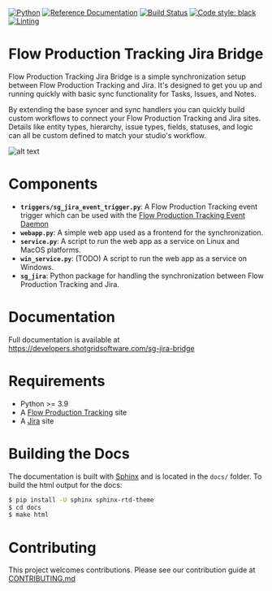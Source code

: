 [![Python](https://img.shields.io/badge/python-3.11%20%7C%203.10%20%7C%203.9%20%7C%203.7-blue.svg)](https://www.python.org/)
[![Reference Documentation](http://img.shields.io/badge/doc-reference-blue.svg)](http://developers.shotgridsoftware.com/sg-jira-bridge)
[![Build Status](https://dev.azure.com/shotgun-ecosystem/ShotGrid%20Jira%20Bridge/_apis/build/status/shotgunsoftware.sg-jira-bridge?branchName=master)](https://dev.azure.com/shotgun-ecosystem/ShotGrid%20Jira%20Bridge/_build/latest?definitionId=119&branchName=master)
[![Code style: black](https://img.shields.io/badge/code%20style-black-000000.svg)](https://github.com/psf/black)
[![Linting](https://img.shields.io/badge/PEP8%20by-Hound%20CI-a873d1.svg)](https://houndci.com)

# Flow Production Tracking Jira Bridge

Flow Production Tracking Jira Bridge is a simple synchronization setup between Flow Production Tracking and Jira. It's designed to get you up and running quickly with basic sync functionality for Tasks, Issues, and Notes.

By extending the base syncer and sync handlers you can quickly build custom workflows to connect your Flow Production Tracking and Jira sites. Details like entity types, hierarchy, issue types, fields, statuses, and logic can all be custom defined to match your studio's workflow.

![alt text](https://developers.shotgridsoftware.com/sg-jira-bridge/_images/sg_jira_bridge_workflow.png "PTR Jira Bridge Overview")

# Components

- **`triggers/sg_jira_event_trigger.py`**: A Flow Production Tracking event trigger which can be used with the [Flow Production Tracking Event Daemon](https://github.com/shotgunsoftware/shotgunEvents)
- **`webapp.py`**: A simple web app used as a frontend for the synchronization.
- **`service.py`**: A script to run the web app as a service on Linux and MacOS platforms.
- **`win_service.py`**:  (TODO) A script to run the web app as a service on Windows.
- **`sg_jira`**: Python package for handling the synchronization between Flow Production Tracking and Jira.

# Documentation

Full documentation is available at https://developers.shotgridsoftware.com/sg-jira-bridge

# Requirements

- Python >= 3.9
- A [Flow Production Tracking](https://autodesk.com/products/flow-production-tracking) site
- A [Jira](https://www.atlassian.com/software/jira) site

# Building the Docs
The documentation is built with [Sphinx](http://www.sphinx-doc.org) and is located in the `docs/` folder. To build the html output for the docs:

```bash
$ pip install -U sphinx sphinx-rtd-theme
$ cd docs
$ make html
```


# Contributing

This project welcomes contributions. Please see our contribution guide at
[CONTRIBUTING.md](CONTRIBUTING.md)
